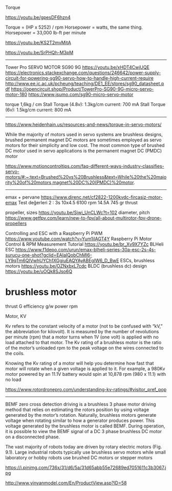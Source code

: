 
Torque

https://youtu.be/gpesDF6hzn4

Torque = (HP x 5252) / rpm
Horsepower = watts, the same thing.
Horsepower = 33,000 lb-ft per minute

https://youtu.be/KS2T2mvMitA

https://youtu.be/SrPHQh-M3pM

-----------------------------------------------------------------

Tower Pro SERVO MOTOR SG90 9G
https://youtu.be/xHDT4CwjUQE
https://electronics.stackexchange.com/questions/246642/power-supply-circuit-for-powering-sg90-servo-how-to-handle-high-current-require
http://www.ee.ic.ac.uk/pcheung/teaching/DE1_EE/stores/sg90_datasheet.pdf
https://opencircuit.shop/Product/TowerPro-SG90-9G-micro-servo-motor-180
https://www.jsumo.com/sg90-micro-servo-motor

torque 1,6kg / cm
Stall
    Torque (4.8v): 1.3kg/cm
    current: 700 mA
Stall
    Torque (6v): 1.5kg/cm
    current: 800 mA

---------------------------------------------------------------------

https://www.heidenhain.us/resources-and-news/torque-in-servo-motors/

While the majority of motors used in servo systems are brushless
designs, brushed permanent magnet DC motors are sometimes employed as
servo motors for their simplicity and low cost. The most common type
of brushed DC motor used in servo applications is the permanent magnet
DC (PMDC) motor

https://www.motioncontroltips.com/faq-different-ways-industry-classifies-servo-motors/#:~:text=Brushed%20vs%20Brushless&text=While%20the%20majority%20of%20motors,magnet%20DC%20(PMDC)%20motor.

------------------------------------------------------------------------

emax + pervane 
https://www.direnc.net/cf2822-1200kvdc-fircasiz-motor-emax
Test değerleri 2 : 3s 10x4.5 6100 rpm 14.5A 745 gr thrust

propeller, sizes
https://youtu.be/Sjwi_UnCLWc?t=102
diameter, pitch
https://www.getfpv.com/learn/new-to-fpv/all-about-multirotor-fpv-drone-propellers

Controlling and ESC with a Raspberry Pi PWM
https://www.youtube.com/watch?v=Yum1ilAGT4Y
Raspberry Pi Motor Control & RPM Measurement Tutorial
https://youtu.be/br_Xv9X7YZc
BLHeli ESC
https://www.f1depo.com/urun/emax-blheli-series-30a-esc-2s-4s-surucu-one-shot?gclid=EAIaIQobChMI6-LY9qTm6QIVwhUYCh1XGgiuEAQYAyABEgIW6_D_BwE
ESCs, brushless motors
https://youtu.be/OZNxbxL7cdc
BLDC (brushless dc) design
https://youtu.be/uOQk8SJso6Q

brushless motor
====
thrust G
efficiency g/w
power
rpm


Motor, KV

Kv refers to the constant velocity of a motor (not to be confused with
“kV,” the abbreviation for kilovolt). It is measured by the number of
revolutions per minute (rpm) that a motor turns when 1V (one volt) is
applied with no load attached to that motor. The Kv rating of a
brushless motor is the ratio of the motor’s unloaded rpm to the peak
voltage on the wires connected to the coils.

Knowing the Kv rating of a motor will help you determine how fast that
motor will rotate when a given voltage is applied to it. For example,
a 980Kv motor powered by an 11.1V battery would spin at 10,878 rpm
(980 x 11.1) with no load

https://www.rotordronepro.com/understanding-kv-ratings/#visitor_pref_pop

-----

BEMF zero cross detection driving is a brushless 3 phase motor driving
method that relies on estimating the rotors position by using voltage
generated by the motor’s rotation. Naturally, brushless motors
generate voltage when rotating similar to how a generator produces
power. This voltage generated by the brushless motor is called
BEMF. During operation, it is possible to view the BEMF signal of a DC
3 phase brushless DC motor on a disconnected phase.

The vast majority of robots today are driven by rotary electric motors
(Fig. 9.1). Large industrial robots typically use brushless servo
motors while small laboratory or hobby robots use brushed DC motors or
stepper motors

https://i.pinimg.com/736x/31/d6/5a/31d65abb55e72689ed7051611c3b3067.jpg

http://www.yinyanmodel.com/En/ProductView.asp?ID=58


